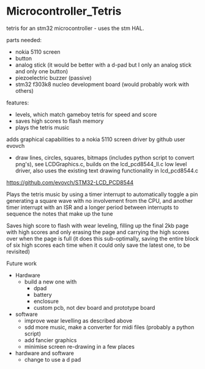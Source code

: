 # Microcontroller_Tetris

tetris for an stm32 microcontroller - uses the stm HAL.

parts needed:
- nokia 5110 screen
- button
- analog stick (it would be better with a d-pad but I only an analog stick and only one button)
- piezoelectric buzzer (passive)
- stm32 f303k8 nucleo development board (would probably work with others)

features:
- levels, which match gameboy tetris for speed and score
- saves high scores to flash memory
- plays the tetris music

adds graphical capabilities to a nokia 5110 screen driver by github user evovch
- draw lines, circles, squares, bitmaps (includes python script to convert png's), see LCDGraphics.c, builds on the lcd_pcd8544_ll.c low level driver, also uses the existing text drawing functionality in lcd_pcd8544.c

https://github.com/evovch/STM32-LCD_PCD8544


Plays the tetris music by using a timer interrupt to automatically toggle a pin generating a square wave with no involvement from the CPU, and another timer interrupt with an ISR and a longer period between interrupts to sequence the notes that make up the tune

Saves high score to flash with wear leveling, filling up the final 2kb page with high scores and only erasing the page and carrying the high scores over when the page is full (it does this sub-optimally, saving the entire block of six high scores each time when it could only save the latest one, to be revisited)

Future work
- Hardware
  - build a new one with
    - dpad
    - battery
    - enclosure
    - custom pcb, not dev board and prototype board
- software
  - improve wear levelling as described above
  - sdd more music, make a converter for midi files (probably a python script)
  - add fancier graphics
  - minimise screen re-drawing in a few places
- hardware and software
  - change to use a d pad
